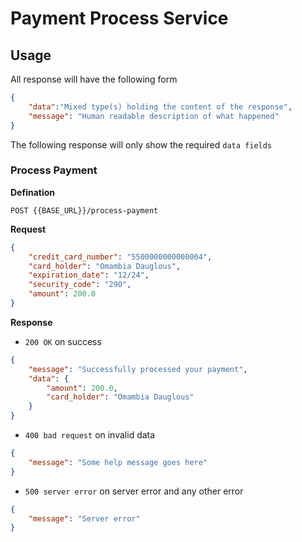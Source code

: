 # Payment Process Service 

## Usage

All response will have  the following form
```json
{
	"data":"Mixed type(s) holding the content of the response",
	"message": "Human readable description of what happened"
}
```

The following response will only show the required `data fields`

### Process Payment

**Defination**

`POST {{BASE_URL}}/process-payment`

**Request**
```json
{
	"credit_card_number": "5500000000000004",
	"card_holder": "Omambia Dauglous",
	"expiration_date": "12/24",
	"security_code": "290",
	"amount": 200.0
}
```

**Response**

- `200 OK`  on success

```json
{
	"message": "Successfully processed your payment",
	"data": {
		"amount": 200.0,
		"card_holder": "Omambia Dauglous"
	} 
}
```

- `400 bad request` on invalid data

```json
{
	"message": "Some help message goes here"
}
```

- `500 server error` on server error and any other error
  
```json
{
	"message": "Server error"
}
```

